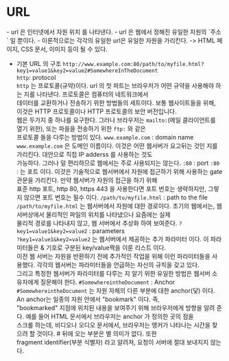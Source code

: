 <h1>URL</h1>
- url 은 인터넷에서 자원 위치 를 나타낸다.
- url 은 웹에서 정해진 유일한 자원의 `주소` 일 뿐이다.
- 이론적으로는 각각의 유일한 url은 유일한 자원을 가리킨다. -> HTML 페이지, CSS 문서, 이미지 등이 될 수 있다.
  
  - 기본 URL 의 구조
  `http://www.example.com:80/path/to/myfile.html?key1=value1&key2=value2#SomewhereInTheDocument`  
  `http`: protocol  
  `http` 는 프로토콜(규약)이다. url 의 첫 파트는 브라우저가 어떤 규약을 사용해야 하는 지를 나타낸다. 프로토콜은 컴퓨터의 네트워크에서  
  데이터를 교환하거나 전송하기 위한 방법들의 세트이다. 보통 웹사이트들을 위해, 이것은 HTTP 프로토콜이나 HTTP 프로토콜의 보안 버전입니다.  
  웹은 두가지 중 하나를 요구한다. 그러나 브라우저는 `mailto:`(메일 클라이언트를 열기 위한), 또는 파을을 전송하기 위한 `ftp:` 와 같은  
  프로토콜 들을 다루는 방법이 있다.
  `www.example.com` : domain name
  `www.example.com` 은 도메인 이름이다. 이것은 어떤 웹서버가 요고뒤는 것인 지를 가리킨다. 대안으로 직접 IP adderss 를 사용하는 것도  
  가능하다. 그러나 덜 편리하므로 웹에서는 주로 사용되지는 않는다.
  `:80` : port
  `:80` : 는 포트 이다. 이것은 기술적으로 웹서버에서 자원에 접근하기 위해 사용하는 gate 관문을 가리킨다. 만약 웹서버가 자원의 접근을 하기 위해  
  표준 http 포트, http 80, https 443 을 사용한다면 포트 번호는 생략하지만, 그렇지 않으면 포트 번호는 필수 이다.
  `/path/to/myfile.html` : path to the file  
  `/path/to/myfile.html` 는 웹서버에서 자원에 대한 경로이다. 초기의 웹에서는, 웹서버상에서 물리적인 파일의 위치를 나타냈으나 요즘에는 실제  
  물리적 경로를 나타내지 않고, 웹 서버에서 추상화 하여 보여준다.
  `?key1=value1&key2=value2` : parameters  
  `?key1=value1&key2=value2` 는 웹서버에서 제공하는 추가 파라미터 이다. 이 파라미터들은 & 기호로 구분된 key/value짝을 이룬 리스트 이다.  
  이전 웹 서버는 자원을 반환하기 전에 추가적인 작업을 위해 이런 파라미터들을 사용했다. 각각의 웹서버는 파라미터들을 언급하는 자신의 규칙을 갖고 있다.  
  그리고 특정한 웹서버가 파라미터를 다루는 지 알기 위한 유일한 방법은 웹서버 소유자에게 질문해야 한다.
  `#SomewhereintheDocument` : Anchor  
  `#SomewhereintheDocument` 는 자원 자체의 다른 부분에 대한 anchor(닻) 이다. An anchor는 일종의 자원 안에서 "bookmark" 이다. 즉,  
  "bookmarked" 지점에 위치된 내용을 보여주기 위해 브라우저에게 방향을 알려 준다. 예를 들어 HTML 문서에서 브라우저는 anchor 가 정의한 곳의 점을  
  스크롤 하는데, 비디오나 오디오 문서에서, 브라우저는 앵커가 나타나는 시간을 찾으려 할 것이다. # 뒤에 오는 부분은 별 의미가 없다. 또한  
  fragment identifier(부분 식별자) 라고 알려져, 요청이 서버에 절대 보내지지 않는다.

